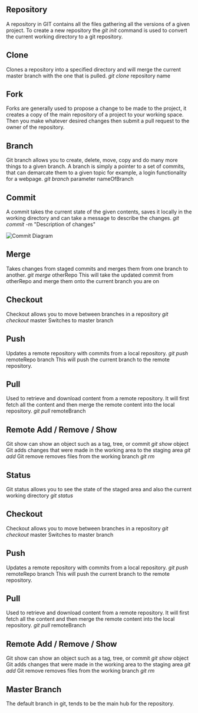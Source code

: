 ## Repository
A repository in GIT contains all the files gathering all the versions of a given project.
To create a new repository the *git init* command is used to convert the current working directory to a git repository.

## Clone 
Clones a repository into a specified directory and will merge the current master branch with the one that is pulled. 
*git clone* repository name

## Fork
Forks are generally used to propose a change to be made to the project, it creates a copy of the main repository of a project to your working space. Then you make whatever desired changes then submit a pull request to the owner of the repository.

## Branch
Git branch allows you to create, delete, move, copy and do many more things to a given branch. A branch is simply a pointer to a set of commits, that can demarcate them to a given topic for example, a login functionality for a webpage.
*git branch* parameter nameOfBranch

## Commit
A commit takes the current state of the given contents, saves it locally in the working directory and can take a message to describe the changes.
*git commit* -m "Description of changes"

![Commit Diagram](https://media.geeksforgeeks.org/wp-content/uploads/20191122182103/staging_process.jpg)

## Merge
Takes changes from staged commits and merges them from one branch to another.
*git merge* otherRepo
This will take the updated commit from otherRepo and merge them onto the current branch you are on

## Checkout
Checkout allows you to move between branches in a repository 
*git checkout* master
Switches to master branch

## Push
Updates a remote repository with commits from a local repository.
*git push* remoteRepo branch
This will push the current branch to the remote repository.

## Pull 
Used to retrieve and download content from a remote repository. It will first fetch all the content and then merge the remote content into the local repository.
*git pull* remoteBranch

## Remote Add / Remove / Show
Git show can show an object such as a tag, tree, or commit
*git show* object
Git adds changes that were made in the working area to the staging area
*git add*
Git remove removes files from the working branch
*git rm*

## Status
Git status allows you to see the state of the staged area and also the current working directory
*git status*

## Checkout
Checkout allows you to move between branches in a repository 
*git checkout* master
Switches to master branch

## Push
Updates a remote repository with commits from a local repository.
*git push* remoteRepo branch
This will push the current branch to the remote repository.

## Pull 
Used to retrieve and download content from a remote repository. It will first fetch all the content and then merge the remote content into the local repository.
*git pull* remoteBranch

## Remote Add / Remove / Show
Git show can show an object such as a tag, tree, or commit
*git show* object
Git adds changes that were made in the working area to the staging area
*git add*
Git remove removes files from the working branch
*git rm*

## Master Branch
The default branch in git, tends to be the main hub for the repository.


    
